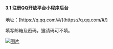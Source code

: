 #### 3.1 注册QQ开放平台小程序后台

地址：[https://q.qq.com/#/](https://q.qq.com/#/)

填写邮箱及密码，邀请码可不填。

[![图片](http://qrs.3l7c.com/shareyou/doc/pro/6feb8257-d0e5-4d27-a43d-ca0de967ecf9.035.png "图片")](http://qrs.3l7c.com/shareyou/doc/pro/6feb8257-d0e5-4d27-a43d-ca0de967ecf9.035.png)